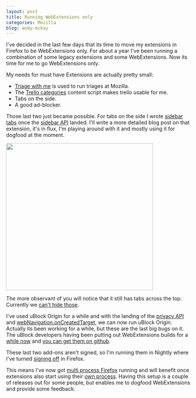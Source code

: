 ```yaml
---
layout: post
title: Running WebExtensions only
categories: Mozilla
blog: andy-mckay
---
```


I've decided in the last few days that its time to move my extensions in Firefox to be WebExtensions only. For about a year I've been running a combination of some legacy extensions and some WebExtensions. Now its time for me to go WebExtensions only.

My needs for must have Extensions are actually pretty small:

* <a href="https://addons.mozilla.org/en-US/firefox/addons/triage-with-me">Triage with me</a> is used to run triages at Mozilla.
* The <a href="https://addons.mozilla.org/en-US/firefox/addon/show-labels-on-trello/">Trello categories</a> content script makes trello usable for me.
* Tabs on the side.
* A good ad-blocker.

Those last two just became possible. For tabs on the side I wrote <a href="http://github.com/andymckay/sidebar-tabs">sidebar tabs</a> once the <a href="https://bugzilla.mozilla.org/show_bug.cgi?id=1208596">sidebar API</a> landed. I'll write a more detailed blog post on that extension, it's in flux, I'm playing around with it and mostly using it for dogfood at the moment.

<img src="http://mckay.pub/files/sidebar-tabs.png" height="400">

The more observant of you will notice that it still has tabs across the top. Currently we <a href="https://bugzilla.mozilla.org/show_bug.cgi?id=1332447">can't hide those</a>.

I've used uBlock Origin for a while and with the landing of the <a href="https://bugzilla.mozilla.org/show_bug.cgi?id=1312802">privacy API</a> and <a href="https://bugzilla.mozilla.org/show_bug.cgi?id=1190687">webNavigation.onCreatedTarget</a>, we can now run uBlock Origin. Actually its been working for a while, but these are the last big bugs on it. The uBlock developers having been putting out WebExtensions builds for a <a href="https://bugzilla.mozilla.org/show_bug.cgi?id=1309926#c5">while now</a> and <a href="https://github.com/gorhill/uBlock/releases">you can get them on github</a>.

These last two add-ons aren't signed, so I'm running them in Nightly where I've turned <a href="https://wiki.mozilla.org/Add-ons/Extension_Signing">signing off</a> in Firefox.

This means I've now got <a href="https://wiki.mozilla.org/Electrolysis">multi process Firefox</a> running and will benefit once extensions also start using their <a href="https://wiki.mozilla.org/WebExtensions/Implementing_APIs_out-of-process">own process</a>. Having this setup is a couple of releases out for some people, but enables me to dogfood WebExtensions and provide some feedback.
